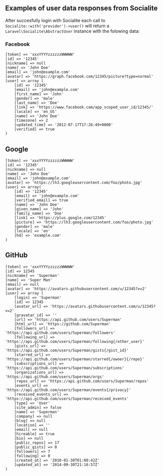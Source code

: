 ## Examples of user data responses from Socialite

After succesfully login with Socialite each call to `Socialite::with('provider')->user()` will return a `Laravel\Socialite\AbstractUser` instance with the folowing data:


### Facebook

	[token] => 'xxxYYYYzzzzzzWWWWW'
	[id] => '12345'
	[nickname] => null
	[name] => 'John Doe'
	[email] => 'john@example.com'
	[avatar] => 'https://graph.facebook.com/12345/picture?type=normal'
	[user] => array (
		[id] => '12345'
		[email] => 'john@example.com'
		[first_name] => 'John'
		[gender] => 'male'
		[last_name] => 'Doe'
		[link] => 'https://www.facebook.com/app_scoped_user_id/12345/'
		[locale] => 'en_US'
		[name] => 'John Doe'
		[timezone] => 2
		[updated_time] => '2012-07-17T17:26:49+0000'
		[verified] => true
	)

## Google

	[token] => 'xxxYYYYzzzzzzWWWWW'
	[id] => '12345'
	[nickname] => null
	[name] => 'John Doe'
	[email] => 'john@example.com'
	[avatar] => 'https://lh3.googleusercontent.com/foo/photo.jpg'
	[user] => array(
		[id] => '12345'
		[email] => 'john@example.com'
		[verified_email] => true
		[name] => 'John Doe'
		[given_name] => 'John'
		[family_name] => 'Doe'
		[link] => 'https://plus.google.com/12345'
		[picture] => 'https://lh3.googleusercontent.com/foo/photo.jpg'
		[gender] => 'male'
		[locale] => 'en'
		[hd] => 'example.com'
	)

## GitHub

	[token] => 'xxxYYYYzzzzzzWWWWW'
	[id] => 12345
	[nickname] => 'Superman'
	[name] => 'Super Man'
	[email] => null
	[avatar] => 'https://avatars.githubusercontent.com/u/12345?v=2'
	[user] => array (
		[login] => 'Superman'
		[id] => 12345
		[avatar_url] => 'https://avatars.githubusercontent.com/u/12345?v=2'
		[gravatar_id] => ''
		[url] => 'https://api.github.com/users/Superman'
		[html_url] => 'https://github.com/Superman'
		[followers_url] => 'https://api.github.com/users/Superman/followers'
		[following_url] => 'https://api.github.com/users/Superman/following{/other_user}'
		[gists_url] => 'https://api.github.com/users/Superman/gists{/gist_id}'
		[starred_url] => 'https://api.github.com/users/Superman/starred{/owner}{/repo}'
		[subscriptions_url] => 'https://api.github.com/users/Superman/subscriptions'
		[organizations_url] => 'https://api.github.com/users/Superman/orgs'
		[repos_url] => 'https://api.github.com/users/Superman/repos'
		[events_url] => 'https://api.github.com/users/Superman/events{/privacy}'
		[received_events_url] => 'https://api.github.com/users/Superman/received_events'
		[type] => 'User'
		[site_admin] => false
		[name] => 'Superman'
		[company] => null
		[blog] => null
		[location] => ''
		[email] => null
		[hireable] => true
		[bio] => null
		[public_repos] => 17
		[public_gists] => 0
		[followers] => 7
		[following] => 0
		[created_at] => '2010-01-30T01:00:42Z'
		[updated_at] => '2014-09-30T21:16:57Z'
	)

